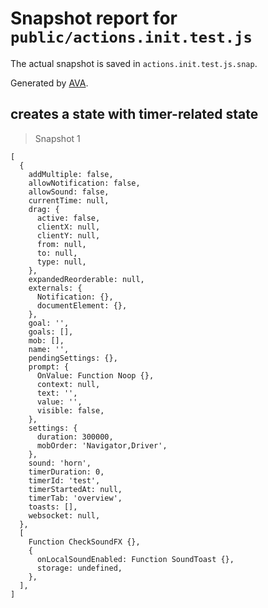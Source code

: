 # Snapshot report for `public/actions.init.test.js`

The actual snapshot is saved in `actions.init.test.js.snap`.

Generated by [AVA](https://avajs.dev).

## creates a state with timer-related state

> Snapshot 1

    [
      {
        addMultiple: false,
        allowNotification: false,
        allowSound: false,
        currentTime: null,
        drag: {
          active: false,
          clientX: null,
          clientY: null,
          from: null,
          to: null,
          type: null,
        },
        expandedReorderable: null,
        externals: {
          Notification: {},
          documentElement: {},
        },
        goal: '',
        goals: [],
        mob: [],
        name: '',
        pendingSettings: {},
        prompt: {
          OnValue: Function Noop {},
          context: null,
          text: '',
          value: '',
          visible: false,
        },
        settings: {
          duration: 300000,
          mobOrder: 'Navigator,Driver',
        },
        sound: 'horn',
        timerDuration: 0,
        timerId: 'test',
        timerStartedAt: null,
        timerTab: 'overview',
        toasts: [],
        websocket: null,
      },
      [
        Function CheckSoundFX {},
        {
          onLocalSoundEnabled: Function SoundToast {},
          storage: undefined,
        },
      ],
    ]
